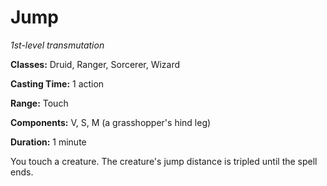# Jump

*1st-level transmutation*

**Classes:** Druid, Ranger, Sorcerer, Wizard

**Casting Time:** 1 action

**Range:** Touch

**Components:** V, S, M (a grasshopper's hind leg)

**Duration:** 1 minute

You touch a creature. The creature's jump distance is tripled until the spell ends.
